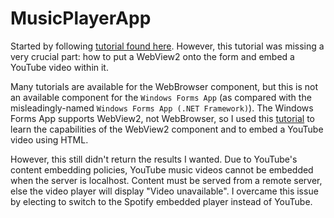 # MusicPlayerApp

Started by following [tutorial found here](https://youtu.be/VX4wl7qIcbA?si=aSEgqtDoROr6ldDV). However, this tutorial was missing a very crucial part: how to put a WebView2 onto the form and embed a YouTube video within it.

Many tutorials are available for the WebBrowser component, but this is not an available component for the `Windows Forms App` (as compared with the misleadingly-named `Windows Forms App (.NET Framework)`). The Windows Forms App supports WebView2, not WebBrowser, so I used this [tutorial](https://www.youtube.com/embed/tMRyQ_zAb2A?si=M-uwnvBFWyZ4VJWx) to learn the capabilities of the WebView2 component and to embed a YouTube video using HTML.

However, this still didn't return the results I wanted. Due to YouTube's content embedding policies, YouTube music videos cannot be embedded when the server is localhost. Content must be served from a remote server, else the video player will display "Video unavailable". I overcame this issue by electing to switch to the Spotify embedded player instead of YouTube.
